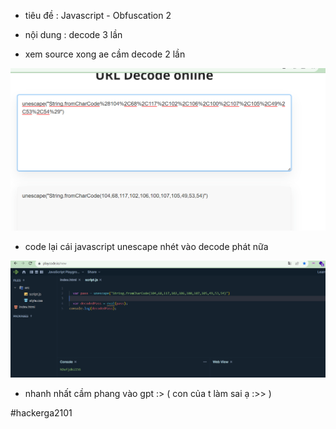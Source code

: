 - tiêu đề : Javascript - Obfuscation 2
- nội dung : decode 3 lần 

- xem source xong ae cầm decode 2 lần 

![Alt text](<../image-client/6.1.png>)

- code lại cái javascript unescape nhét vào decode phát nữa 

![Alt text](<../image-client/6.2.png>)

- nhanh nhất cầm phang vào gpt :> ( con của t làm sai ạ :>> )

#hackerga2101